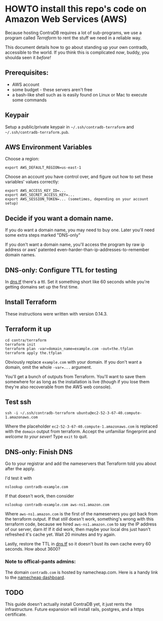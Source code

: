 # HOWTO install this repo's code on Amazon Web Services (AWS)

Because hosting ContraDB requires a lot of sub-programs, we use a
program called _Terraform_ to rent the stuff we need in a reliable way.

This document details how to go about standing up your own contradb,
accessible to the world. If you think this is complicated _now_,
buddy, you shoulda seen it _before!_


## Prerequisites:

- AWS account
- some budget - these servers aren't free
- a bash-like shell such as is easily found on Linux or Mac to execute some commands


## Keypair

Setup a public/private keypair in `~/.ssh/contradb-terraform` and `~/.ssh/contradb-terraform.pub`.


## AWS Environment Variables

Choose a region:

```
export AWS_DEFAULT_REGION=us-east-1
```

Choose an account you have control over, and figure out how to set these variables' values correctly:

```
export AWS_ACCESS_KEY_ID=...
export AWS_SECRET_ACCESS_KEY=...
export AWS_SESSION_TOKEN=... (sometimes, depending on your account setup)
```


## Decide if you want a domain name.

If you do want a domain name, you may need to buy one. Later you'll need some extra steps marked "DNS-only"

If you don't want a domain name, you'll access the program by raw ip
address or aws' patented even-harder-than-ip-addresses-to-remember
domain names.


## DNS-only: Configure TTL for testing

In [dns.tf](dns.tf) there's a ttl. Set it something short like 60 seconds while you're getting domains set up the first time.


## Install Terraform

These instructions were written with version 0.14.3.


## Terraform it up

```
cd contra/terraform
terraform init
terraform plan -var=domain_name=example.com -out=the.tfplan
terraform apply the.tfplan
```
Obviously replace `example.com` with your domain. If you don't want a domain, omit the whole `-var=...` argument.

You'll get a bunch of outputs from Terraform. You'll want to save them
somewhere for as long as the installation is live (though if you lose
them they're also recoverable from the AWS web console).


## Test ssh

```
ssh -i ~/.ssh/contradb-terraform ubuntu@ec2-52-3-67-40.compute-1.amazonaws.com
```

Where the placeholder `ec2-52-3-67-40.compute-1.amazonaws.com` is
replaced with the `domain` output from terraform. Accept the
unfamiliar fingerprint and *welcome to your sever!* Type `exit` to
quit.


## DNS-only: Finish DNS

Go to your registrar and add the nameservers that Terraform told you about after the apply.


I'd test it with

```
nslookup contradb-example.com
```

If that doesn't work, then consider

```
nslookup contradb-example.com aws-ns1.amazon.com
```

Where `aws-ns1.amazon.com` is the first of the nameservers you got
back from the terraform output. If that _still_ doesn't work,
something's wrong with this terraform code, because we hired
`aws-ns1.amazon.com` to say the IP address of our server, darn it! If
it did work, then maybe your local dns just hasn't refreshed it's
cache yet. Wait 20 minutes and try again.

Lastly, restore the TTL in [dns.tf](dns.tf) so it doesn't bust its own cache
every 60 seconds. How about 3600?


### Note to offical-pants admins:

The domain `contradb.com` is hosted by namecheap.com. Here is a handy link
to the [namecheap dashboard](https://ap.www.namecheap.com/dashboard).

## TODO

This guide doesn't actually install ContraDB yet, it just rents the infrastructure.
Future expansion will install rails, postgres, and a https certificate.
